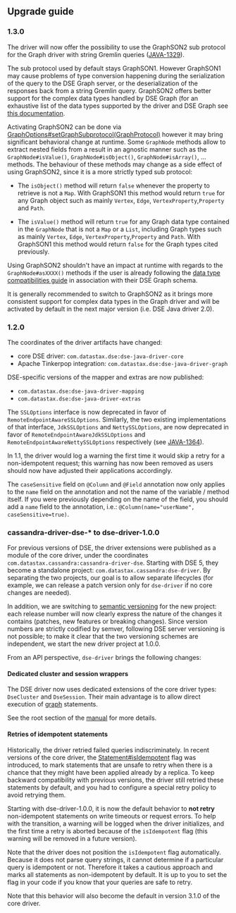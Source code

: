 ## Upgrade guide

### 1.3.0

The driver will now offer the possibility to use the GraphSON2 sub protocol for the 
Graph driver with string Gremlin queries ([JAVA-1329](https://datastax-oss.atlassian.net/browse/JAVA-1329)).
 
The sub protocol used by default stays GraphSON1. However GraphSON1 may cause problems of type
conversion happening during the serialization of the query to the DSE Graph server, or the deserialization
of the responses back from a string Gremlin query. GraphSON2 offers better support for
the complex data types handled by DSE Graph (for an exhaustive list of the data types supported
by the driver and DSE Graph see [this documentation](../manual/graph#data-types-compatibility-matrix).

Activating GraphSON2 can be done via [GraphOptions#setGraphSubprotocol(GraphProtocol)](http://docs.datastax.com/en/drivers/java-dse/1.3/com/datastax/driver/dse/graph/GraphOptions.html#setGraphSubProtocol-com.datastax.driver.dse.graph.GraphProtocol-)
however it may bring significant behavioral change at runtime. Some `GraphNode` methods allow
to extract nested fields from a result in an agnostic manner such as the `GraphNode#isValue()`,
`GraphNode#isObject()`, `GraphNode#isArray()`, ... methods. The behaviour of these methods 
may change as a side effect of using GraphSON2, since it is a more strictly typed sub protocol:

- The `isObject()` method will return `false` whenever the property to retrieve is not a `Map`.
 With GraphSON1 this method would return `true` for any Graph object such as mainly `Vertex`, `Edge`, `VertexProperty`,`Property` and `Path`.
 
- The `isValue()` method will return `true` for any Graph data type contained in the `GraphNode`
 that is not a `Map` or a `List`, including Graph types such as mainly `Vertex`, `Edge`, `VertexProperty`,`Property` and `Path`.
 With GraphSON1 this method would return `false` for the Graph types cited previously.
 
Using GraphSON2 shouldn't have an impact at runtime with regards to the `GraphNode#asXXXX()` methods if
the user is already following the [data type compatibilities guide](../manual/graph#data-types-compatibility-matrix) 
in association with their DSE Graph schema.
 
It is generally recommended to switch to GraphSON2 as it brings more consistent support for complex data types
in the Graph driver and will be activated by default in the next major version (i.e. DSE Java driver 2.0).


### 1.2.0

The coordinates of the driver artifacts have changed:
  
* core DSE driver: `com.datastax.dse:dse-java-driver-core`
* Apache Tinkerpop integration: `com.datastax.dse:dse-java-driver-graph`

DSE-specific versions of the mapper and extras are now published:

* `com.datastax.dse:dse-java-driver-mapping`
* `com.datastax.dse:dse-java-driver-extras`

The `SSLOptions` interface is now deprecated in favor of
`RemoteEndpointAwareSSLOptions`. 
Similarly, the two existing implementations of that interface, 
`JdkSSLOptions` and `NettySSLOptions`, 
are now deprecated in favor of `RemoteEndpointAwareJdkSSLOptions` 
and `RemoteEndpointAwareNettySSLOptions` respectively (see 
[JAVA-1364](https://datastax-oss.atlassian.net/browse/JAVA-1364)).

In 1.1, the driver would log a warning the first time it would skip 
a retry for a non-idempotent request; this warning has now been 
removed as users should now have adjusted their applications accordingly.

The `caseSensitive` field on `@Column` and `@Field` annotation now only
applies to the `name` field on the annotation and not the name of the
variable / method itself.  If you were previously depending on the
name of the field, you should add a `name` field to the annotation,
i.e.:  `@Column(name="userName", caseSensitive=true)`.


### cassandra-driver-dse-* to dse-driver-1.0.0

For previous versions of DSE, the driver extensions were published as a module of the core driver, under the coordinates
`com.datastax.cassandra:cassandra-driver-dse`. Starting with DSE 5, they become a standalone project:
`com.datastax.cassandra:dse-driver`. By separating the two projects, our goal is to allow separate lifecycles (for
example, we can release a patch version only for `dse-driver` if no core changes are needed).

In addition, we are switching to [semantic versioning] for the new project: each release number will now clearly express
the nature of the changes it contains (patches, new features or breaking changes). Since version numbers are strictly
codified by semver, following DSE server versioning is not possible; to make it clear that the two versioning schemes
are independent, we start the new driver project at 1.0.0.

[semantic versioning]: http://semver.org/

From an API perspective, `dse-driver` brings the following changes:

#### Dedicated cluster and session wrappers

The DSE driver now uses dedicated extensions of the core driver types: `DseCluster` and `DseSession`. Their main
advantage is to allow direct execution of [graph](../manual/graph/) statements.

See the root section of the [manual](../manual/) for more details.

#### Retries of idempotent statements

Historically, the driver retried failed queries indiscriminately. In recent versions of the core driver, the
[Statement#isIdempotent][idempotence] flag was introduced, to mark statements that are unsafe to retry when there is a
chance that they might have been applied already by a replica. To keep backward compatibility with previous versions,
the driver still retried these statements by default, and you had to configure a special retry policy to avoid retrying
them.

Starting with dse-driver-1.0.0, it is now the default behavior to **not retry** non-idempotent statements on write
timeouts or request errors. To help with the transition, a warning will be logged when the driver initializes, and the
first time a retry is aborted because of the `isIdempotent` flag (this warning will be removed in a future version).

Note that the driver does not position the `isIdempotent` flag automatically. Because it does not parse query strings,
it cannot determine if a particular query is idempotent or not. Therefore it takes a cautious approach and marks all
statements as non-idempotent by default. It is up to you to set the flag in your code if you know that your queries are
safe to retry.

Note that this behavior will also become the default in version 3.1.0 of the core driver.

[idempotence]: http://datastax.github.io/java-driver/manual/idempotence/

